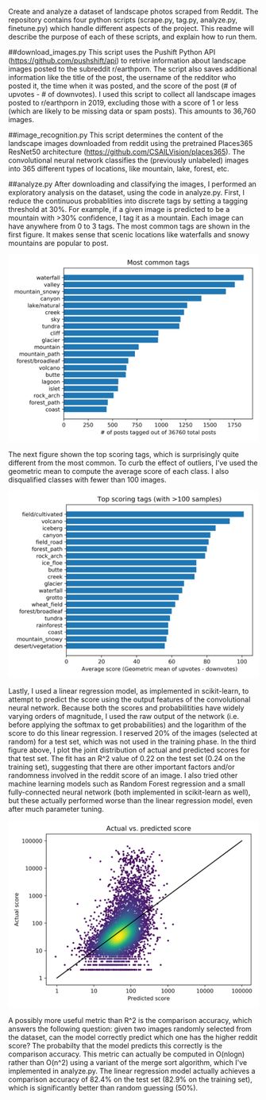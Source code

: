
Create and analyze a dataset of landscape photos scraped from Reddit. The repository contains four python scripts (scrape.py, tag.py, analyze.py, finetune.py) which handle different aspects of the project. This readme will describe the purpose of each of these scripts, and explain how to run them.

##download_images.py
This script uses the Pushift Python API (https://github.com/pushshift/api) to retrive information about landscape images posted to the subreddit r/earthporn.
The script also saves additional information like the title of the post, the username of the redditor who posted it, the time when it was posted, and the score of the post (# of upvotes - # of downvotes).
I used this script to collect all landscape images posted to r/earthporn in 2019, excluding those with a score of 1 or less (which are likely to be missing data or spam posts).
This amounts to 36,760 images.

##image_recognition.py
This script determines the content of the landscape images downloaded from reddit using the pretrained Places365 ResNet50 architecture (https://github.com/CSAILVision/places365).
The convolutional neural network classifies the (previously unlabeled) images into 365 different types of locations, like mountain, lake, forest, etc.

##analyze.py
After downloading and classifying the images, I performed an exploratory analysis on the dataset, using the code in analyze.py.
First, I reduce the continuous probablities into discrete tags by setting a tagging threshold at 30%.
For example, if a given image is predicted to be a mountain with >30% confidence, I tag it as a mountain.
Each image can have anywhere from 0 to 3 tags.
The most common tags are shown in the first figure.
It makes sense that scenic locations like waterfalls and snowy mountains are popular to post.

![common_tags.png](https://github.com/tennessejoyce/Landscape/blob/master/common_tags.png)

The next figure shown the top scoring tags, which is surprisingly quite different from the most common.
To curb the effect of outliers, I've used the geometric mean to compute the average score of each class.
I also disqualified classes with fewer than 100 images. 

![top_scoring_tags.png](https://github.com/tennessejoyce/Landscape/blob/master/top_scoring_tags.png)

Lastly, I used a linear regression model, as implemented in scikit-learn, to attempt to predict the score using the output features of the convolutional neural network.
Because both the scores and probabilitities have widely varying orders of magnitude, I used the raw output of the network (i.e. before applying the softmax to get probabilities) and the logarithm of the score to do this linear regression.
I reserved 20% of the images (selected at random) for a test set, which was not used in the training phase.
In the third figure above, I plot the joint distribution of actual and predicted scores for that test set.
The fit has an R^2 value of 0.22 on the test set (0.24 on the training set), suggesting that there are other important factors and/or randomness involved in the reddit score of an image.
I also tried other machine learning models such as Random Forest regression and a small fully-connected neural network (both implemented in scikit-learn as well), but these actually performed worse than the linear regression model, even after much parameter tuning.

![actual_vs_predicted.png](https://github.com/tennessejoyce/Landscape/blob/master/actual_vs_predicted.png)

A possibly more useful metric than R^2 is the comparison accuracy, which answers the following question: given two images randomly selected from the dataset, can the model correctly predict which one has the higher reddit score?
The probabilty that the model predicts this correctly is the comparison accuracy.
This metric can actually be computed in O(nlogn) rather than O(n^2) using a variant of the merge sort algorithm, which I've implemented in analyze.py.
The linear regression model actually achieves a comparison accuracy of 82.4% on the test set (82.9% on the training set), which is significantly better than random guessing (50%).


